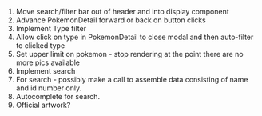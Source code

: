 1. Move search/filter bar out of header and into display component
2. Advance PokemonDetail forward or back on button clicks
3. Implement Type filter
4. Allow click on type in PokemonDetail to close modal and then auto-filter to clicked type
5. Set upper limit on pokemon - stop rendering at the point there are no more pics available
6. Implement search
7. For search - possibly make a call to assemble data consisting of name and id number only. 
8. Autocomplete for search. 
9. Official artwork?

